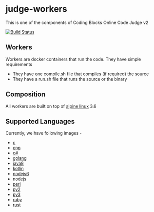# judge-workers

This is one of the components of Coding Blocks Online Code Judge v2

[![Build Status](https://travis-ci.org/coding-blocks/judge-workers.svg?branch=master)](https://travis-ci.org/coding-blocks/judge-workers)

## Workers

Workers are docker containers that run the code. They have simple requirements

 - They have one compile.sh file that compiles (if required) the source
 - They have a run.sh file that runs the source or the binary

## Composition

All workers are built on top of [alpine linux](https://alpinelinux.org/) 3.6

## Supported Languages

Currently, we have following images -

 - [c](containers/judge-worker/c)
 - [cpp](containers/judge-worker/cpp)
 - [c#](containers/judge-worker/csharp)
 - [golang](containers/judge-worker/golang)
 - [java8](containers/judge-worker/java8)
 - [kotlin](containers/judge-worker/kotlin)
 - [nodejs6](containers/judge-worker/nodejs6)
 - [nodejs](containers/judge-worker/nodejs8)
 - [perl](containers/judge-worker/perl)
 - [py2](containers/judge-worker/py2)
 - [py3](containers/judge-worker/py3)
 - [ruby](containers/judge-worker/ruby)
 - [rust](containers/judge-worker/rust)
